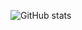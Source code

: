 ![GitHub stats](https://github-readme-stats.vercel.app/api?username=riga&show_icons=true&custom_title=My%20GitHub%20stats&count_private=true&hide_border=true&include_all_commits=true)
